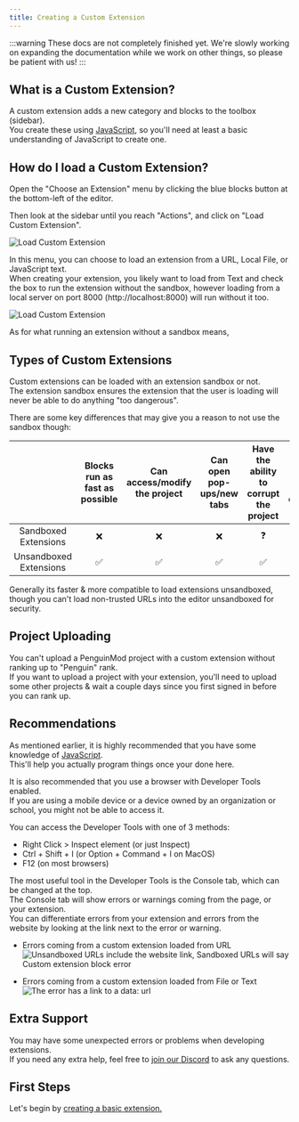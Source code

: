```yaml
---
title: Creating a Custom Extension
---
```


:::warning
These docs are not completely finished yet. We're slowly working on expanding the documentation while we work on other things, so please be patient with us!
:::

## What is a Custom Extension?
A custom extension adds a new category and blocks to the toolbox (sidebar).  
You create these using [JavaScript](https://en.wikipedia.org/wiki/JavaScript), so you'll need at least a basic understanding of JavaScript to create one.

## How do I load a Custom Extension?
Open the "Choose an Extension" menu by clicking the blue blocks button at the bottom-left of the editor.

Then look at the sidebar until you reach "Actions", and click on "Load Custom Extension".

<img src="/img/docimages/load-custom.png" alt="Load Custom Extension"></img>

In this menu, you can choose to load an extension from a URL, Local File, or JavaScript text.  
When creating your extension, you likely want to load from Text and check the box to run the extension without the sandbox, however loading from a local server on port 8000 (http://localhost:8000) will run without it too.

<img src="/img/docimages/load-custom-2.png" alt="Load Custom Extension"></img>

As for what running an extension without a sandbox means,

## Types of Custom Extensions
Custom extensions can be loaded with an extension sandbox or not.  
The extension sandbox ensures the extension that the user is loading will never be able to do anything "too dangerous".

There are some key differences that may give you a reason to not use the sandbox though:

| |Blocks run as fast as possible|Can access/modify the project|Can open pop-ups/new tabs|Have the ability to corrupt the project|Can access all custom extension features
|:-:|:-:|:-:|:-:|:-:|:-:|
|Sandboxed Extensions|❌|❌|❌|❓|❌|
|Unsandboxed Extensions|✅|✅|✅|✅|✅|

Generally its faster & more compatible to load extensions unsandboxed, though you can't load non-trusted URLs into the editor unsandboxed for security.

## Project Uploading
You can't upload a PenguinMod project with a custom extension without ranking up to "Penguin" rank.  
If you want to upload a project with your extension, you'll need to upload some other projects & wait a couple days since you first signed in before you can rank up.

## Recommendations
As mentioned earlier, it is highly recommended that you have some knowledge of [JavaScript](https://en.wikipedia.org/wiki/JavaScript).  
This'll help you actually program things once your done here.

It is also recommended that you use a browser with Developer Tools enabled.  
If you are using a mobile device or a device owned by an organization or school, you might not be able to access it.

You can access the Developer Tools with one of 3 methods:
- Right Click > Inspect element (or just Inspect)
- Ctrl + Shift + I (or Option + Command + I on MacOS)
- F12 (on most browsers)

The most useful tool in the Developer Tools is the Console tab, which can be changed at the top.  
The Console tab will show errors or warnings coming from the page, or your extension.  
You can differentiate errors from your extension and errors from the website by looking at the link next to the error or warning.

- Errors coming from a custom extension loaded from URL
<img src="/img/docimages/error-console-url.png" alt="Unsandboxed URLs include the website link, Sandboxed URLs will say Custom extension block error"></img>

- Errors coming from a custom extension loaded from File or Text
<img src="/img/docimages/error-console-local.png" alt="The error has a link to a data: url"></img>

## Extra Support
You may have some unexpected errors or problems when developing extensions.  
If you need any extra help, feel free to [join our Discord](https://discord.gg/NZ9MBMYTZh) to ask any questions.

## First Steps
Let's begin by [creating a basic extension.](/development/extensions/starting-out)